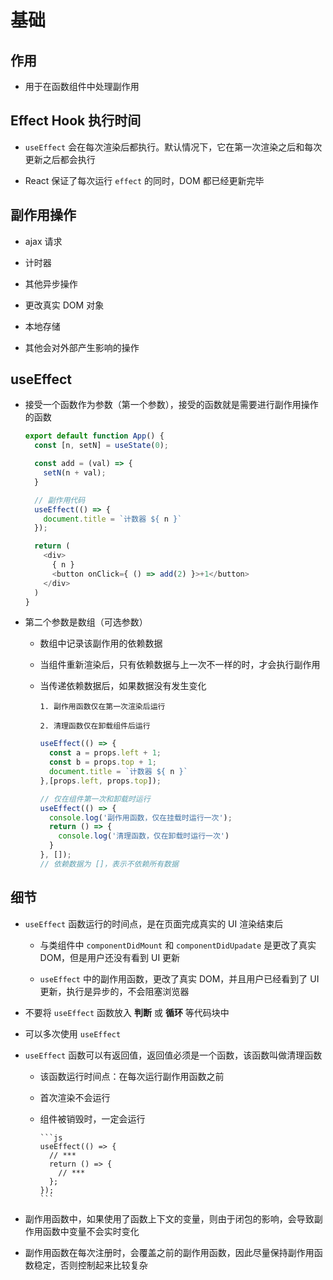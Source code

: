 # 基础

## 作用

+ 用于在函数组件中处理副作用

## Effect Hook 执行时间

+ `useEffect` 会在每次渲染后都执行。默认情况下，它在第一次渲染之后和每次更新之后都会执行

+ React 保证了每次运行 `effect` 的同时，DOM 都已经更新完毕

## 副作用操作

+ ajax 请求

+ 计时器

+ 其他异步操作

+ 更改真实 DOM 对象

+ 本地存储

+ 其他会对外部产生影响的操作

## useEffect

+ 接受一个函数作为参数（第一个参数），接受的函数就是需要进行副作用操作的函数

    ```js
    export default function App() {
      const [n, setN] = useState(0);

      const add = (val) => {
        setN(n + val);
      }

      // 副作用代码
      useEffect(() => {
        document.title = `计数器 ${ n }`
      });

      return (
        <div>
          { n }
          <button onClick={ () => add(2) }>+1</button>
        </div>
      )
    }
    ```

+ 第二个参数是数组（可选参数）

  - 数组中记录该副作用的依赖数据

  - 当组件重新渲染后，只有依赖数据与上一次不一样的时，才会执行副作用

  - 当传递依赖数据后，如果数据没有发生变化

        1. 副作用函数仅在第一次渲染后运行

        2. 清理函数仅在卸载组件后运行

    ```js
    useEffect(() => {
      const a = props.left + 1;
      const b = props.top + 1;
      document.title = `计数器 ${ n }`
    },[props.left, props.top]);
    ```

    ```js
    // 仅在组件第一次和卸载时运行
    useEffect(() => {
      console.log('副作用函数，仅在挂载时运行一次');
      return () => {
        console.log('清理函数，仅在卸载时运行一次')
      }
    }, []);
    // 依赖数据为 []，表示不依赖所有数据
    ```

## 细节

+ `useEffect` 函数运行的时间点，是在页面完成真实的 UI 渲染结束后

  - 与类组件中 `componentDidMount` 和 `componentDidUpadate` 是更改了真实 DOM，但是用户还没有看到 UI 更新

  - `useEffect` 中的副作用函数，更改了真实 DOM，并且用户已经看到了 UI 更新，执行是异步的，不会阻塞浏览器

+ 不要将 `useEffect` 函数放入 **判断** 或 **循环** 等代码块中

+ 可以多次使用 `useEffect`

+ `useEffect` 函数可以有返回值，返回值必须是一个函数，该函数叫做清理函数

  - 该函数运行时间点：在每次运行副作用函数之前

  - 首次渲染不会运行

  - 组件被销毁时，一定会运行

        ```js
        useEffect(() => {
          // ***
          return () => {
            // ***
          };
        });
        ```

+ 副作用函数中，如果使用了函数上下文的变量，则由于闭包的影响，会导致副作用函数中变量不会实时变化

+ 副作用函数在每次注册时，会覆盖之前的副作用函数，因此尽量保持副作用函数稳定，否则控制起来比较复杂
